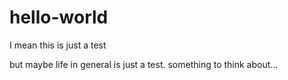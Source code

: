 # hello-world
I mean this is just a test 

but maybe life in general is just a test. something to think about...
